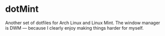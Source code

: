 # dotMint
Another set of dotfiles for Arch Linux and Linux Mint. The window manager is DWM — because I clearly enjoy making things harder for myself.
